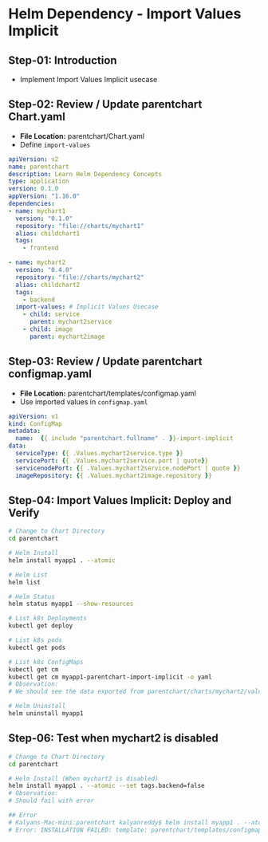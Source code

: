 # Helm Dependency - Import Values Implicit

## Step-01: Introduction

- Implement Import Values Implicit usecase

## Step-02: Review / Update parentchart Chart.yaml

- **File Location:** parentchart/Chart.yaml
- Define `import-values`

```yaml
apiVersion: v2
name: parentchart
description: Learn Helm Dependency Concepts
type: application
version: 0.1.0
appVersion: "1.16.0"
dependencies:
- name: mychart1
  version: "0.1.0"
  repository: "file://charts/mychart1"
  alias: childchart1
  tags:
    - frontend

- name: mychart2
  version: "0.4.0"
  repository: "file://charts/mychart2"
  alias: childchart2
  tags:
    - backend
  import-values: # Implicit Values Usecase
    - child: service
      parent: mychart2service
    - child: image
      parent: mychart2image
```

## Step-03: Review / Update parentchart configmap.yaml

- **File Location:** parentchart/templates/configmap.yaml
- Use imported values in `configmap.yaml`

```yaml
apiVersion: v1
kind: ConfigMap
metadata:
  name:  {{ include "parentchart.fullname" . }}-import-implicit
data:
  serviceType: {{ .Values.mychart2service.type }}
  servicePort: {{ .Values.mychart2service.port | quote}}
  servicenodePort: {{ .Values.mychart2service.nodePort | quote }}
  imageRepository: {{ .Values.mychart2image.repository }}
```


## Step-04: Import Values Implicit: Deploy and Verify

```sh
# Change to Chart Directory
cd parentchart

# Helm Install
helm install myapp1 . --atomic

# Helm List
helm list

# Helm Status
helm status myapp1 --show-resources

# List k8s Deployments
kubectl get deploy

# List k8s pods
kubectl get pods

# List k8s ConfigMaps
kubectl get cm
kubectl get cm myapp1-parentchart-import-implicit -o yaml
# Observation:
# We should see the data exported from parentchart/charts/mychart2/values.yaml imported successfully to configmap in parentchart.

# Helm Uninstall
helm uninstall myapp1
```

## Step-06: Test when mychart2 is disabled

```sh
# Change to Chart Directory
cd parentchart

# Helm Install (When mychart2 is disabled)
helm install myapp1 . --atomic --set tags.backend=false
# Observation:
# Should fail with error

## Error
# Kalyans-Mac-mini:parentchart kalyanreddy$ helm install myapp1 . --atomic --set tags.backend=false
# Error: INSTALLATION FAILED: template: parentchart/templates/configmap.yaml:6:25: executing "parentchart/templates/configmap.yaml" at <.Values.mychart2service.type>: nil pointer evaluating interface {}.type
```
